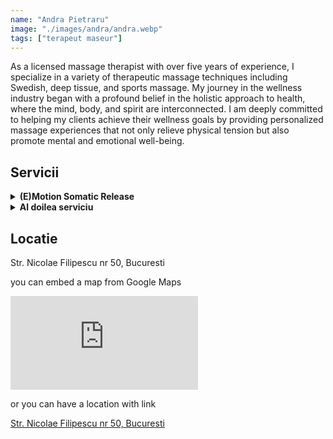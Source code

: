 ```yaml
---
name: "Andra Pietraru"
image: "./images/andra/andra.webp"
tags: ["terapeut maseur"]
---
```


As a licensed massage therapist with over five years of experience, I specialize in a variety of therapeutic massage techniques including Swedish, deep tissue, and sports massage. My journey in the wellness industry began with a profound belief in the holistic approach to health, where the mind, body, and spirit are interconnected. I am deeply committed to helping my clients achieve their wellness goals by providing personalized massage experiences that not only relieve physical tension but also promote mental and emotional well-being.

## Servicii

<details>
<summary class="text-2xl text-secondary-teal p-1"><b>(E)Motion Somatic Release</b></summary>

_Acesta este un text italic._

- Bullet
- Points
</details>

<details>
<summary class="text-2xl text-secondary-teal p-1"><b>Al doilea serviciu</b></summary>

_Markdown is valid, but add empty lines to separate from the HTML tags._

- Bullet
- Points

</details>

## Locatie

Str. Nicolae Filipescu nr 50, Bucuresti

you can embed a map from Google Maps

<iframe src="https://www.google.com/maps/embed?pb=!1m18!1m12!1m3!1d2848.6314881955336!2d26.099441712967597!3d44.440720901019695!2m3!1f0!2f0!3f0!3m2!1i1024!2i768!4f13.1!3m3!1m2!1s0x40b1ff2156b50ff7%3A0x584f2f89f9662b4c!2sAnanda%20Massage%20Therapy!5e0!3m2!1sro!2sro!4v1712166558781!5m2!1sro!2sro" class="w-full h-96" style="border:0;" allowfullscreen="" loading="lazy" referrerpolicy="no-referrer-when-downgrade"></iframe>

or you can have a location with link

[Str. Nicolae Filipescu nr 50, Bucuresti](https://maps.app.goo.gl/UmgrqiQg2yh8RG54A)
